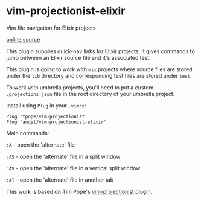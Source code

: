 # vim-projectionist-elixir

Vim file navigation for Elixir projects

[online source][l1]

This plugin supplies quick-nav links for Elixir projects.  It
gives commands to jump between an Elixir source file and it's
associated test.

This plugin is going to work with `mix` projects where source
files are stored under the `lib` directory and corresponding test
files are stored under `test`.  

To work with umbrella projects, you'll need to put a custom
`.projections.json` file in the root directory of your umbrella
project.

Install using `Plug` in your `.vimrc`:

    Plug 'tpope/vim-projectionist'
    Plug 'andyl/vim-projectionist-elixir'

Main commands:

`:A` - open the 'alternate' file

`:AS` - open the 'alternate' file in a split window

`:AV` - open the 'alternate' file in a vertical split window

`:AT` - open the 'alternate' file in another tab

This work is based on Tim Pope's [vim-projectionist][l2] plugin.  

[l1]: https://github.com/andyl/vim-projectionist-elixir
[l2]: https://github.com/tpope/vim-projectionist
